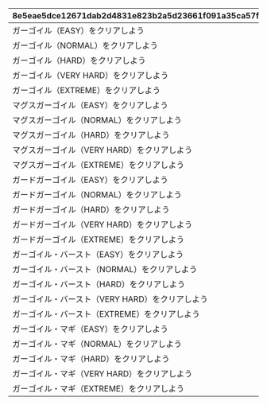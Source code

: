 |8e5eae5dce12671dab2d4831e823b2a5d23661f091a35ca57f4b80245664b4a5|2b6fd85cf9ec53462040063fa29fbc594e2d136910977c4dcc047416c22feaa9|d934ff4da183520088e23fbdf2a55f055859da02f2b8d5f4abf1521da66df772|9defdbee9bb9b4126cba0182d9e8fe19fe890bc0d2369021ffac220e63d83ff8|8923c351ade0f91b4c283363b68b1c95e309e9929302324148aefde431da7d26|d0b9c2b136be05bc791232b22639642761331d5eca9d8a1ccab95d89b40425a1|c083e48cefc72c1ea3d77cfe86f4b048434f04cbafc58fab122219b7fbf97e5e|9130bc9353bb25befb2888a43bab05f1b0852d543310fd6d978473dbb7ab45c1|
| --- | --- | --- | --- | --- | --- | --- | --- |
|ガーゴイル（EASY）をクリアしよう|0|110001|90110001|110001|70000|111|1|
|ガーゴイル（NORMAL）をクリアしよう|0|110002|90110002|110001|70000|112|1|
|ガーゴイル（HARD）をクリアしよう|0|110003|90110003|110001|70000|113|1|
|ガーゴイル（VERY HARD）をクリアしよう|0|110004|90110004|110001|70000|114|1|
|ガーゴイル（EXTREME）をクリアしよう|0|110005|90110005|110001|70000|115|1|
|マグスガーゴイル（EASY）をクリアしよう|0|120001|90120001|110001|70000|121|1|
|マグスガーゴイル（NORMAL）をクリアしよう|0|120002|90120002|110001|70000|122|1|
|マグスガーゴイル（HARD）をクリアしよう|0|120003|90120003|110001|70000|123|1|
|マグスガーゴイル（VERY HARD）をクリアしよう|0|120004|90120004|110001|70000|124|1|
|マグスガーゴイル（EXTREME）をクリアしよう|0|120005|90120005|110001|70000|125|1|
|ガードガーゴイル（EASY）をクリアしよう|0|130001|90130001|110001|70000|131|1|
|ガードガーゴイル（NORMAL）をクリアしよう|0|130002|90130002|110001|70000|132|1|
|ガードガーゴイル（HARD）をクリアしよう|0|130003|90130003|110001|70000|133|1|
|ガードガーゴイル（VERY HARD）をクリアしよう|0|130004|90130004|110001|70000|134|1|
|ガードガーゴイル（EXTREME）をクリアしよう|0|130005|90130005|110001|70000|135|1|
|ガーゴイル・バースト（EASY）をクリアしよう|0|140001|90140001|110001|70000|141|1|
|ガーゴイル・バースト（NORMAL）をクリアしよう|0|140002|90140002|110001|70000|142|1|
|ガーゴイル・バースト（HARD）をクリアしよう|0|140003|90140003|110001|70000|143|1|
|ガーゴイル・バースト（VERY HARD）をクリアしよう|0|140004|90140004|110001|70000|144|1|
|ガーゴイル・バースト（EXTREME）をクリアしよう|0|140005|90140005|110001|70000|145|1|
|ガーゴイル・マギ（EASY）をクリアしよう|0|150001|90150001|110001|70000|151|1|
|ガーゴイル・マギ（NORMAL）をクリアしよう|0|150002|90150002|110001|70000|152|1|
|ガーゴイル・マギ（HARD）をクリアしよう|0|150003|90150003|110001|70000|153|1|
|ガーゴイル・マギ（VERY HARD）をクリアしよう|0|150004|90150004|110001|70000|154|1|
|ガーゴイル・マギ（EXTREME）をクリアしよう|0|150005|90150005|110001|70000|155|1|